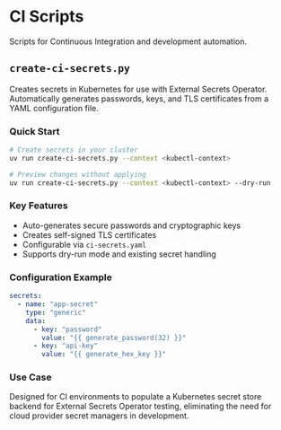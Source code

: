 # CI Scripts

Scripts for Continuous Integration and development automation.

## `create-ci-secrets.py`

Creates secrets in Kubernetes for use with External Secrets Operator. Automatically generates passwords, keys, and TLS certificates from a YAML configuration file.

### Quick Start

```bash
# Create secrets in your cluster
uv run create-ci-secrets.py --context <kubectl-context>

# Preview changes without applying
uv run create-ci-secrets.py --context <kubectl-context> --dry-run
```

### Key Features

- Auto-generates secure passwords and cryptographic keys
- Creates self-signed TLS certificates
- Configurable via `ci-secrets.yaml`
- Supports dry-run mode and existing secret handling

### Configuration Example

```yaml
secrets:
  - name: "app-secret"
    type: "generic"
    data:
      - key: "password"
        value: "{{ generate_password(32) }}"
      - key: "api-key"
        value: "{{ generate_hex_key }}"
```

### Use Case

Designed for CI environments to populate a Kubernetes secret store backend for External Secrets Operator testing, eliminating the need for cloud provider secret managers in development.

